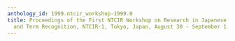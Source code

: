 ```yaml
---
anthology_id: 1999.ntcir_workshop-1999.0
title: Proceedings of the First NTCIR Workshop on Research in Japanese Text Retrieval
  and Term Recognition, NTCIR-1, Tokyo, Japan, August 30 - September 1, 1999
---
```


